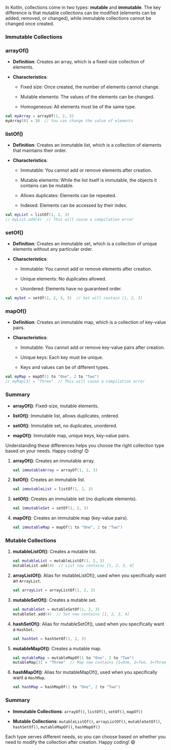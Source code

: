
In Kotlin, collections come in two types: **mutable** and **immutable**. The key difference is that mutable collections can be modified (elements can be added, removed, or changed), while immutable collections cannot be changed once created.

### Immutable Collections

### arrayOf()

- **Definition**: Creates an array, which is a fixed-size collection of elements.
    
- **Characteristics**:
    
    - Fixed size: Once created, the number of elements cannot change.
        
    - Mutable elements: The values of the elements can be changed.
        
    - Homogeneous: All elements must be of the same type.
        

```kotlin
val myArray = arrayOf(1, 2, 3)
myArray[0] = 10  // You can change the value of elements
```

### listOf()

- **Definition**: Creates an immutable list, which is a collection of elements that maintains their order.
    
- **Characteristics**:
    
    - Immutable: You cannot add or remove elements after creation.
        
    - Mutable elements: While the list itself is immutable, the objects it contains can be mutable.
        
    - Allows duplicates: Elements can be repeated.
        
    - Indexed: Elements can be accessed by their index.
        
```kotlin
val myList = listOf(1, 2, 3)
// myList.add(4)  // This will cause a compilation error
```

### setOf()

- **Definition**: Creates an immutable set, which is a collection of unique elements without any particular order.
    
- **Characteristics**:
    
    - Immutable: You cannot add or remove elements after creation.
        
    - Unique elements: No duplicates allowed.
        
    - Unordered: Elements have no guaranteed order.
        

```kotlin
val mySet = setOf(1, 2, 3, 3)  // Set will contain [1, 2, 3]
```

### mapOf()

- **Definition**: Creates an immutable map, which is a collection of key-value pairs.
    
- **Characteristics**:
    
    - Immutable: You cannot add or remove key-value pairs after creation.
        
    - Unique keys: Each key must be unique.
        
    - Keys and values can be of different types.
        

```kotlin
val myMap = mapOf(1 to "One", 2 to "Two")
// myMap[3] = "Three"  // This will cause a compilation error
```

### Summary

- **arrayOf()**: Fixed-size, mutable elements.
    
- **listOf()**: Immutable list, allows duplicates, ordered.
    
- **setOf()**: Immutable set, no duplicates, unordered.
    
- **mapOf()**: Immutable map, unique keys, key-value pairs.
    

Understanding these differences helps you choose the right collection type based on your needs. Happy coding! 😊

1. **arrayOf()**: Creates an immutable array.
    
    
    ```kotlin
    val immutableArray = arrayOf(1, 2, 3)
    ```
    
2. **listOf()**: Creates an immutable list.
    
    
    ```kotlin
    val immutableList = listOf(1, 2, 3)
    ```
    
3. **setOf()**: Creates an immutable set (no duplicate elements).
    
    
    ```kotlin
    val immutableSet = setOf(1, 2, 3)
    ```
    
4. **mapOf()**: Creates an immutable map (key-value pairs).
    
    
    ```kotlin
    val immutableMap = mapOf(1 to "One", 2 to "Two")
    ```
    

### Mutable Collections

1. **mutableListOf()**: Creates a mutable list.
    
    
    ```kotlin
    val mutableList = mutableListOf(1, 2, 3)
    mutableList.add(4)  // List now contains [1, 2, 3, 4]
    ```
    
2. **arrayListOf()**: Alias for mutableListOf(), used when you specifically want an `ArrayList`.
    
    
    ```kotlin
    val arrayList = arrayListOf(1, 2, 3)
    ```
    
3. **mutableSetOf()**: Creates a mutable set.
    
    
    ```kotlin
    val mutableSet = mutableSetOf(1, 2, 3)
    mutableSet.add(4)  // Set now contains [1, 2, 3, 4]
    ```
    
4. **hashSetOf()**: Alias for mutableSetOf(), used when you specifically want a `HashSet`.
    
    
    ```kotlin
    val hashSet = hashSetOf(1, 2, 3)
    ```
    
5. **mutableMapOf()**: Creates a mutable map.
    
    
    ```kotlin
    val mutableMap = mutableMapOf(1 to "One", 2 to "Two")
    mutableMap[3] = "Three"  // Map now contains {1=One, 2=Two, 3=Three}
    ```
    
6. **hashMapOf()**: Alias for mutableMapOf(), used when you specifically want a `HashMap`.
    
    
    ```kotlin
    val hashMap = hashMapOf(1 to "One", 2 to "Two")
    ```
    

### Summary

- **Immutable Collections**: `arrayOf()`, `listOf()`, `setOf()`, `mapOf()`
    
- **Mutable Collections**: `mutableListOf()`, `arrayListOf()`, `mutableSetOf()`, `hashSetOf()`, `mutableMapOf()`, `hashMapOf()`
    

Each type serves different needs, so you can choose based on whether you need to modify the collection after creation. Happy coding! 😄